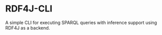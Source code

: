 # RDF4J-CLI

A simple CLI for executing SPARQL queries with inference support using RDF4J as a backend.
